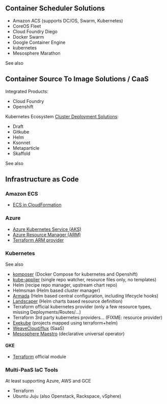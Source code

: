 ## Container Scheduler Solutions

- Amazon ACS (supports DC/OS, Swarm, Kubernetes)
- CoreOS Fleet
- Cloud Foundry Diego
- Docker Swarm
- Google Container Engine
- kubernetes
- Mesosphere Marathon

See also <?add topic='kubernetes'?>

## Container Source To Image Solutions / CaaS

Integrated Products:
  - Cloud Foundry
  - Openshift

Kubernetes Ecosystem [Cluster Deployment Solutions](https://blog.hasura.io/draft-vs-gitkube-vs-helm-vs-ksonnet-vs-metaparticle-vs-skaffold-f5aa9561f948):
  - Draft
  - Gitkube
  - Helm
  - Ksonnet
  - Metaparticle
  - Skaffold

See also <?add topic='Openshift'?>

## Infrastructure as Code

### Amazon ECS

- [ECS in CloudFormation](https://stelligent.com/2016/05/26/automating-ecs-provisioning-in-cloudformation-part-1/)

### Azure

- [Azure Kubernetes Service (AKS)](https://docs.microsoft.com/en-us/azure/aks/intro-kubernetes)
- [Azure Resource Manager (ARM)](https://docs.microsoft.com/en-us/azure/azure-resource-manager/resource-group-overview)
- [Terraform ARM provider](https://www.terraform.io/docs/providers/azurerm/)

### Kubernetes

See also <?add topic='Helm'?> <?add topic='kubernetes'?>

- [komposer](http://kompose.io/) (Docker Compose for kubernetes and Openshift)
- [kube-applier](https://github.com/box/kube-applier) (single repo watcher, resource files only, no templates)
- Helm (recipe repo manager, upstream chart repo)
- Helmsman (Helm based cluster manager)
- [Armada](http://armada-helm.readthedocs.io/en/latest/readme.html) (Helm based central configuration, including lifecycle hooks)
- [Landscaper](https://github.com/Eneco/landscaper) (Helm charts based resource definition)
- Terraform official kubernetes provider (only a few resource types, missing Deployments/Routes/...)
- Terraform 3rd party kubernetes providers... (FIXME: resource provider)
- [Exekube](https://github.com/exekube/exekube) (projects mapped using terraform+helm)
- [WeaveCloud/flux](https://github.com/weaveworks/flux) (SaaS)
- [Mesosphere Maestro](https://mesosphere.com/blog/announcing-maestro-a-declarative-no-code-approach-to-kubernetes-day-2-operators/) (declarative universal operator)

#### GKE

- [Terraform](https://github.com/hashicorp/terraform-guides/tree/master/infrastructure-as-code/k8s-cluster-gke) official module

### Multi-PaaS IaC Tools

At least supporting Azure, AWS and GCE 

- Terraform
- Ubuntu Juju (also Openstack, Rackspace, vSphere)
